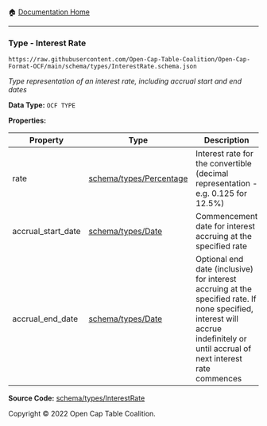 :house: [Documentation Home](../../../README.md)

---

### Type - Interest Rate

`https://raw.githubusercontent.com/Open-Cap-Table-Coalition/Open-Cap-Format-OCF/main/schema/types/InterestRate.schema.json`

_Type representation of an interest rate, including accrual start and end dates_

**Data Type:** `OCF TYPE`

**Properties:**

| Property           | Type                                      | Description                                                                                                                                                                      | Required   |
| ------------------ | ----------------------------------------- | -------------------------------------------------------------------------------------------------------------------------------------------------------------------------------- | ---------- |
| rate               | [schema/types/Percentage](/Percentage.md) | Interest rate for the convertible (decimal representation - e.g. 0.125 for 12.5%)                                                                                                | `REQUIRED` |
| accrual_start_date | [schema/types/Date](/Date.md)             | Commencement date for interest accruing at the specified rate                                                                                                                    | `REQUIRED` |
| accrual_end_date   | [schema/types/Date](/Date.md)             | Optional end date (inclusive) for interest accruing at the specified rate. If none specified, interest will accrue indefinitely or until accrual of next interest rate commences | -          |

**Source Code:** [schema/types/InterestRate](../../../../schema/types/InterestRate.schema.json)

Copyright © 2022 Open Cap Table Coalition.
